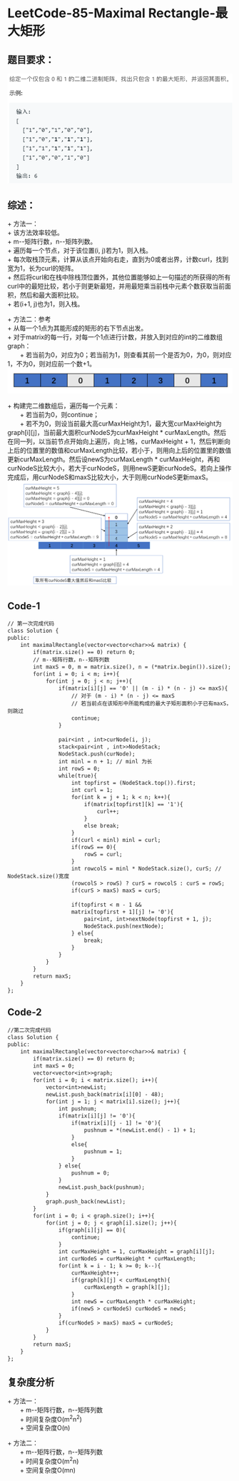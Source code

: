 # LeetCode-85-Maximal Rectangle-最大矩形

## 题目要求：
![avatar](https://github.com/JakeChanFangZiyuan20/MyLeetCode/blob/img/img/85.png)





## 综述：  
\+ 方法一：  
\+ 该方法效率较低。  
\+ m--矩阵行数，n--矩阵列数。  
\+ 遍历每一个节点，对于该位置(i, j)若为1，则入栈。  
\+ 每次取栈顶元素，计算从该点开始向右走，直到为0或者出界，计数curl，找到宽为1，长为curl的矩阵。  
\+ 然后将curl和在栈中除栈顶位置外，其他位置能够如上一句描述的所获得的所有curl中的最短比较，若小于则更新最短，并用最短乘当前栈中元素个数获取当前面积，然后和最大面积比较。  
\+ 若(i+1, j)也为1，则入栈。  
  
\+ 方法二：参考  
\+ 从每一个1点为其能形成的矩形的右下节点出发。  
\+ 对于matrix的每一行，对每一个1点进行计数，并放入到对应的int的二维数组graph：  
&emsp;&emsp;\+ 若当前为0，对应为0；若当前为1，则查看其前一个是否为0，为0，则对应1，不为0，则对应前一个数+1。  
![avatar](https://github.com/JakeChanFangZiyuan20/MyLeetCode/blob/img/img/85-1.png)




\+ 构建完二维数组后，遍历每一个元素：  
&emsp;&emsp;\+ 若当前为0，则continue；  
&emsp;&emsp;\+ 若不为0，则设当前最大高curMaxHeight为1，最大宽curMaxHeight为graph[i][j]，当前最大面积curNodeS为curMaxHeight * curMaxLength。然后在同一列，以当前节点开始向上遍历，向上1格，curMaxHeight + 1，然后判断向上后的位置里的数值和curMaxLength比较，若小于，则用向上后的位置里的数值更新curMaxLength。然后设newS为curMaxLength * curMaxHeight，再和curNodeS比较大小，若大于curNodeS，则用newS更新curNodeS。若向上操作完成后，用curNodeS和maxS比较大小，大于则用curNodeS更新maxS。  
![avatar](https://github.com/JakeChanFangZiyuan20/MyLeetCode/blob/img/img/85-2.png)





## Code-1
```
// 第一次完成代码
class Solution {
public:
    int maximalRectangle(vector<vector<char>>& matrix) {
        if(matrix.size() == 0) return 0;
        // m--矩阵行数，n--矩阵列数
        int maxS = 0, m = matrix.size(), n = (*matrix.begin()).size();
        for(int i = 0; i < m; i++){
            for(int j = 0; j < n; j++){
                if(matrix[i][j] == '0' || (m - i) * (n - j) <= maxS){
                    // 对于 (m - i) * (n - j) <= maxS
                    // 若当前点在该矩形中所能构成的最大子矩形面积小于已有maxS，则跳过
                    continue;
                }

                pair<int , int>curNode(i, j);
                stack<pair<int , int>>NodeStack;
                NodeStack.push(curNode);
                int minl = n + 1; // minl 为长
                int rowS = 0;
                while(true){
                    int topfirst = (NodeStack.top()).first;
                    int curl = 1;
                    for(int k = j + 1; k < n; k++){
                        if(matrix[topfirst][k] == '1'){
                            curl++;
                        }
                        else break;
                    }
                    if(curl < minl) minl = curl;
                    if(rowS == 0){
                        rowS = curl;
                    }
                    int rowcolS = minl * NodeStack.size(), curS; // NodeStack.size()宽度
                    (rowcolS > rowS) ? curS = rowcolS : curS = rowS; 
                    if(curS > maxS) maxS = curS;

                    if(topfirst < m - 1 && 
                    matrix[topfirst + 1][j] != '0'){
                        pair<int, int>nextNode(topfirst + 1, j);
                        NodeStack.push(nextNode);
                    } else{
                        break;
                    }
                }
            }
        }
        return maxS;
    }
};
```

## Code-2
```
//第二次完成代码
class Solution {
public:
    int maximalRectangle(vector<vector<char>>& matrix) {
        if(matrix.size() == 0) return 0;
        int maxS = 0;
        vector<vector<int>>graph;
        for(int i = 0; i < matrix.size(); i++){
            vector<int>newList;
            newList.push_back(matrix[i][0] - 48);
            for(int j = 1; j < matrix[i].size(); j++){
                int pushnum;
                if(matrix[i][j] != '0'){
                    if(matrix[i][j - 1] != '0'){
                        pushnum = *(newList.end() - 1) + 1;
                    }
                    else{
                        pushnum = 1;
                    }
                } else{
                    pushnum = 0;
                }
                newList.push_back(pushnum);
            }
            graph.push_back(newList);
        }
        for(int i = 0; i < graph.size(); i++){
            for(int j = 0; j < graph[i].size(); j++){
                if(graph[i][j] == 0){
                    continue;
                }
                int curMaxHeight = 1, curMaxHeight = graph[i][j];
                int curNodeS = curMaxHeight * curMaxLength;
                for(int k = i - 1; k >= 0; k--){
                    curMaxHeight++;
                    if(graph[k][j] < curMaxLength){
                        curMaxLength = graph[k][j];
                    }
                    int newS = curMaxLength * curMaxHeight;
                    if(newS > curNodeS) curNodeS = newS;
                }
                if(curNodeS > maxS) maxS = curNodeS;
            }
        }
        return maxS;
    }
};
```

## 复杂度分析
\+ 方法一：  
&emsp;&emsp;\+ m--矩阵行数，n--矩阵列数  
&emsp;&emsp;\+ 时间复杂度O(m<sup>2</sup>n<sup>2</sup>)  
&emsp;&emsp;\+ 空间复杂度O(n)  
  
\+ 方法二：  
&emsp;&emsp;\+ m--矩阵行数，n--矩阵列数  
&emsp;&emsp;\+ 时间复杂度O(m<sup>2</sup>n)  
&emsp;&emsp;\+ 空间复杂度O(mn)  
